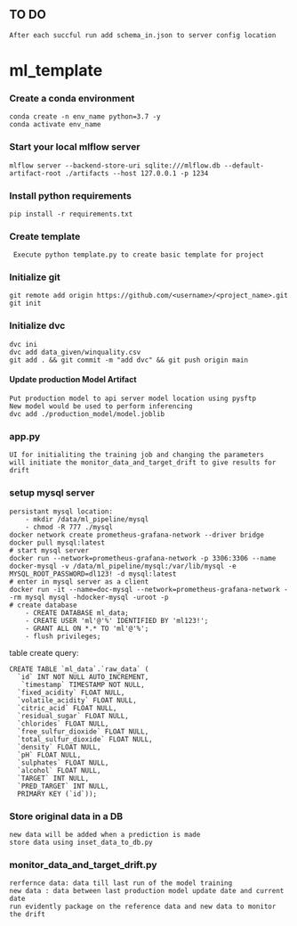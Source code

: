 ## TO DO
    After each succful run add schema_in.json to server config location 


# ml_template
### Create a conda environment
```buildoutcfg
conda create -n env_name python=3.7 -y
conda activate env_name
```

### Start your local mlflow server
```buildoutcfg
mlflow server --backend-store-uri sqlite:///mlflow.db --default-artifact-root ./artifacts --host 127.0.0.1 -p 1234
```

### Install python requirements 
```buildoutcfg
pip install -r requirements.txt
```

### Create template
```buildoutcfg
 Execute python template.py to create basic template for project 
```

### Initialize git
```buildoutcfg
git remote add origin https://github.com/<username>/<project_name>.git
git init
```

### Initialize dvc
    dvc ini
    dvc add data_given/winquality.csv
    git add . && git commit -m "add dvc" && git push origin main



#### Update production Model Artifact
    Put production model to api server model location using pysftp
    New model would be used to perform inferencing
    dvc add ./production_model/model.joblib
####  


### app.py
    UI for initialiting the training job and changing the parameters
    will initiate the monitor_data_and_target_drift to give results for drift


### setup mysql server
    persistant mysql location:
        - mkdir /data/ml_pipeline/mysql
        - chmod -R 777 ./mysql
    docker network create prometheus-grafana-network --driver bridge
    docker pull mysql:latest
    # start mysql server
    docker run --network=prometheus-grafana-network -p 3306:3306 --name docker-mysql -v /data/ml_pipeline/mysql:/var/lib/mysql -e MYSQL_ROOT_PASSWORD=dl123! -d mysql:latest
    # enter in mysql server as a client
    docker run -it --name=doc-mysql --network=prometheus-grafana-network --rm mysql mysql -hdocker-mysql -uroot -p
    # create database
        - CREATE DATABASE ml_data;
        - CREATE USER 'ml'@'%' IDENTIFIED BY 'ml123!';
        - GRANT ALL ON *.* TO 'ml'@'%';
        - flush privileges;

table create query:    
```buildoutcfg
CREATE TABLE `ml_data`.`raw_data` (
  `id` INT NOT NULL AUTO_INCREMENT,
   `timestamp` TIMESTAMP NOT NULL,
  `fixed_acidity` FLOAT NULL,
  `volatile_acidity` FLOAT NULL,
  `citric_acid` FLOAT NULL,
  `residual_sugar` FLOAT NULL,
  `chlorides` FLOAT NULL,
  `free_sulfur_dioxide` FLOAT NULL,
  `total_sulfur_dioxide` FLOAT NULL,
  `density` FLOAT NULL,
  `pH` FLOAT NULL,
  `sulphates` FLOAT NULL,
  `alcohol` FLOAT NULL,
  `TARGET` INT NULL,
  `PRED_TARGET` INT NULL,
  PRIMARY KEY (`id`));
```
### Store original data in a DB
    new data will be added when a prediction is made
    store data using inset_data_to_db.py

### monitor_data_and_target_drift.py
    
    rerfernce data: data till last run of the model training
    new data : data between last production model update date and current date 
    run evidently package on the reference data and new data to monitor the drift





